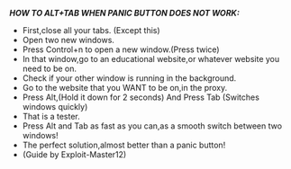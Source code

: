 ***HOW TO ALT+TAB WHEN PANIC BUTTON DOES NOT WORK:***
- First,close all your tabs. (Except this)
- Open two new windows.
- Press Control+n to open a new window.(Press twice)
- In that window,go to an educational website,or whatever website you need to be on.
- Check if your other window is running in the background.
- Go to the website that you WANT to be on,in the proxy.
- Press Alt,(Hold it down for 2 seconds) And Press Tab (Switches windows quickly)
- That is a tester.
- Press Alt and Tab as fast as you can,as a smooth switch between two windows!
- The perfect solution,almost better than a panic button!
- (Guide by Exploit-Master12)
